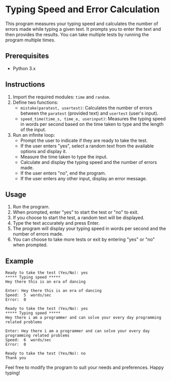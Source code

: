 # Typing Speed and Error Calculation

This program measures your typing speed and calculates the number of errors made while typing a given text. It prompts you to enter the text and then provides the results. You can take multiple tests by running the program multiple times.

## Prerequisites
- Python 3.x

## Instructions

1. Import the required modules: `time` and `random`.
2. Define two functions:
   - `mistake(paratest, usertest)`: Calculates the number of errors between the `paratest` (provided text) and `usertest` (user's input).
   - `speed_time(time_s, time_e, userinput)`: Measures the typing speed in words per second based on the time taken to type and the length of the input.
3. Run an infinite loop:
   - Prompt the user to indicate if they are ready to take the test.
   - If the user enters "yes", select a random text from the available options and display it.
   - Measure the time taken to type the input.
   - Calculate and display the typing speed and the number of errors made.
   - If the user enters "no", end the program.
   - If the user enters any other input, display an error message.
   
## Usage

1. Run the program.
2. When prompted, enter "yes" to start the test or "no" to exit.
3. If you choose to start the test, a random text will be displayed.
4. Type the text accurately and press Enter.
5. The program will display your typing speed in words per second and the number of errors made.
6. You can choose to take more tests or exit by entering "yes" or "no" when prompted.

## Example
```
Ready to take the test (Yes/No): yes
***** Typing speed *****
Hey there this is an era of dancing

Enter: Hey there this is an era of dancing
Speed:  5  words/sec
Error:  0

Ready to take the test (Yes/No): yes
***** Typing speed *****
Hey there i am a programmer and can solve your every day programming related problems

Enter: Hey there i am a programmer and can solve your every day programming related problems
Speed:  6  words/sec
Error:  0

Ready to take the test (Yes/No): no
Thank you
```

Feel free to modify the program to suit your needs and preferences. Happy typing!
